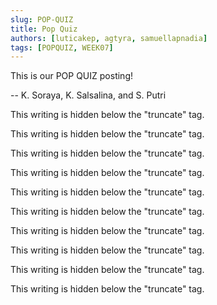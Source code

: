 ```yaml
---
slug: POP-QUIZ
title: Pop Quiz
authors: [luticakep, agtyra, samuellapnadia]
tags: [POPQUIZ, WEEK07]
---
```


This is our POP QUIZ posting!

-- K. Soraya, K. Salsalina, and S. Putri

<!--truncate-->

This writing is hidden below the "truncate" tag.

This writing is hidden below the "truncate" tag.

This writing is hidden below the "truncate" tag.

This writing is hidden below the "truncate" tag.

This writing is hidden below the "truncate" tag.

This writing is hidden below the "truncate" tag.

This writing is hidden below the "truncate" tag.

This writing is hidden below the "truncate" tag.

This writing is hidden below the "truncate" tag.

This writing is hidden below the "truncate" tag.
